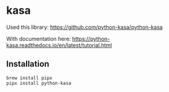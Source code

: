 # kasa

Used this library: https://github.com/python-kasa/python-kasa

With documentation here:
https://python-kasa.readthedocs.io/en/latest/tutorial.html

## Installation
```
brew install pipx
pipx install python-kasa
```

